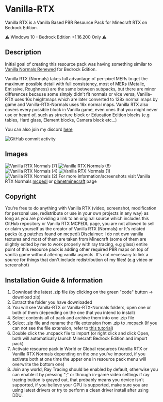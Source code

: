 # Vanilla-RTX

Vanilla RTX is a Vanilla Based PBR Resource Pack for Minecraft RTX on Bedrock Edition.

⚠️ Windows 10 - Bedrock Edition +1.16.200 Only ⚠️

## Description

Initial goal of creating this resource pack was having something similar to [Vanilla Normals Renewed](https://github.com/Poudingue/Vanilla-Normals-Renewed) for Bedrock Edition.

Vanilla RTX (Normals) takes full advantage of per-pixel MERs to get the maximum possible detail with full consistency, most of MERs (Metalic, Emissive, Roughness) are the same between subpacks, but there are minor differences because some simply didn't fit normals or vice versa, Vanilla-RTX uses 16x heightmaps which are later converted to 128x normal maps by game and Vanilla-RTX-Normals uses 16x normal maps.
Vanilla RTX also covers every possible block in Vanilla game, even ones that you might never use or heard of, such as structure block or Education Edition blocks (e.g tables, Hard glass, Element blocks, Camera block etc...)

You can also join my discord [here](https://discord.gg/A4wv4wwYud)

![GitHub commit activity](https://img.shields.io/github/commit-activity/m/CubeIR/Vanilla-RTX?style=flat-square)
## Images
![Vanilla RTX Normals (7)](https://user-images.githubusercontent.com/75272685/140547980-74baa900-9ca7-4273-800c-e103b65306cc.png)
![Vanilla RTX Normals (6)](https://user-images.githubusercontent.com/75272685/140548027-33e4783f-cbb5-4ec0-9e66-a7abd547ee6f.png)
![Vanilla RTX Normals (4)](https://user-images.githubusercontent.com/75272685/140548212-d68f6692-540a-47cc-87a4-1455dc8decc4.png)
![Vanilla RTX Normals (1)](https://user-images.githubusercontent.com/75272685/140548249-4d5c664d-1832-46df-b72c-a0e8c66d7c17.png)
![Vanilla RTX Normals (2)](https://user-images.githubusercontent.com/75272685/140548263-ce69c36d-e432-4f47-abd7-d8464b27d59f.png)
For more information/screenshots visit Vanilla RTX Normals [mcpedl](https://mcpedl.com/truly-vanilla-rtx/) or [planetminecraft](https://www.planetminecraft.com/texture-pack/vanilla-rtx-normals/) page

## Copyright
You're free to do anything with Vanilla RTX (video, screenshot, modification for personal use, redistribute or use in your own projects in any way) as long as you are providing a link to an original source which includes this GitHub repository or Vanilla RTX MCPEDL page, you are not allowed to sell or claim yourself as the creator of Vanilla RTX (Normals) or It's related packs (e.g patches found on mcpedl)
Disclaimer: I do not own vanilla textures and most of them are taken from Minecraft (some of them are slightly edited by me to work properly with ray tracing, e.g glass)
entire point of this resource pack is adding other required PBR maps on top of vanilla game without altering vanilla aspects.
It's not necessary to link a source for things that don't include redistribution of my files! (e.g video or screenshot)

## Installation Guide & Information
1. Download the latest .zip file (by clicking on the green "code" button -> download zip)
2. Extract the folder you have downloaded
3. You will see Vanilla-RTX or Vanilla-RTX-Normals folders, open one or both of them (depending on the one that you intend to install)
4. Select contents all of pack and archive them into one .zip file
5. Select .zip file and rename the file extension from .zip to .mcpack (If you can not see the file extension, refer to [this tutorial](https://www.wikihow.tech/Show-File-Extensions-on-Windows))
6. Double click the .mcpack file to import (or right click and click Open, both will automatically launch Minecraft Bedrock Edition and import pack)
7. Activate resource pack in World or Global resources (Vanilla RTX or Vanilla RTX Normals depending on the one you've imported, if you activate both at one time the upper one in resource pack menu will overwrite the bottom one)
5. Join any world, Ray Tracing should be enabled by default, otherwise you can enable it by pressing ";" or through in-game video settings
if ray tracing button is grayed out, that probably means you device isn't supported, if you believe your GPU is supported, make sure you are using latest drivers or try to perform a clean driver install after using DDU.
